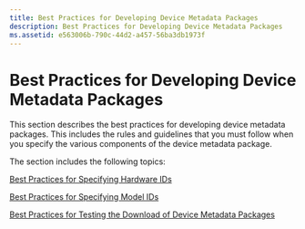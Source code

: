 ```yaml
---
title: Best Practices for Developing Device Metadata Packages
description: Best Practices for Developing Device Metadata Packages
ms.assetid: e563006b-790c-44d2-a457-56ba3db1973f
---
```


# Best Practices for Developing Device Metadata Packages


This section describes the best practices for developing device metadata packages. This includes the rules and guidelines that you must follow when you specify the various components of the device metadata package.

The section includes the following topics:

[Best Practices for Specifying Hardware IDs](best-practices-for-specifying-hardware-ids.md)

[Best Practices for Specifying Model IDs](best-practices-for-specifying-model-ids.md)

[Best Practices for Testing the Download of Device Metadata Packages](best-practices-for-testing-the-download-of-device-metadata-packages.md)

 

 





